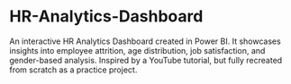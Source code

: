 # HR-Analytics-Dashboard
An interactive HR Analytics Dashboard created in Power BI. It showcases insights into employee attrition, age distribution, job satisfaction, and gender-based analysis. Inspired by a YouTube tutorial, but fully recreated from scratch as a practice project.
